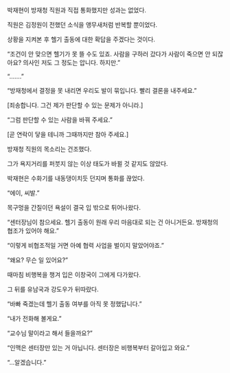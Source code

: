 박재현이 방재청 직원과 직접 통화했지만 성과는 없었다.

직원은 김정원이 전했던 소식을 앵무새처럼 반복할 뿐이었다.

상황을 지켜본 후 헬기 출동에 대한 확답을 주겠다는 것이다.

“조건이 안 맞으면 헬기가 못 뜰 수도 있죠. 사람을 구하러 갔다가 사람이 죽으면 안 되잖아요? 의사인 저도 그 정도는 압니다. 하지만.”

“…….”

“방재청에서 결정을 못 내리면 우리도 발이 묶입니다. 빨리 결론을 내주세요.”

[죄송합니다. 그건 제가 판단할 수 있는 문제가 아니라.]

“그럼 판단할 수 있는 사람을 바꿔 주세요.”

[곧 연락이 닿을 테니까 그때까지만 참아 주세요.]

방재청 직원의 목소리는 건조했다.

그가 욕지거리를 퍼붓지 않는 이상 태도가 바뀔 것 같지도 않았다.

박재현은 수화기를 내동댕이치듯 던지며 통화를 끊었다.

“에이, 씨발.”

목구멍을 간질이던 욕설이 결국 입 밖으로 튀어나왔다.

“센터장님이 참으세요. 헬기 출동이 원래 우리 마음대로 되는 건 아니거든요. 방재청의 협조가 있어야 해요.”

“이렇게 비협조적일 거면 아예 협력 사업을 벌이지 말았어야죠.”

“왜요? 무슨 일 있어요?”

때마침 비행복을 챙겨 입은 이창국이 그에게 다가왔다.

그 뒤를 유남국과 강도우가 뒤따랐다.

“바빠 죽겠는데 헬기 출동 여부를 아직 못 정했답니다.”

“내가 전화해 볼게요.”

“교수님 말이라고 해서 들을까요?”

“인맥은 센터장만 있는 거 아닙니다. 센터장은 비행복부터 갈아입고 와요.”

“…알겠습니다.”